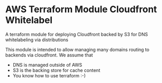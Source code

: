 # AWS Terraform Module Cloudfront Whitelabel
A terraform module for deploying Cloudfront backed by S3  for DNS whitelabeling via distributions

This module is intended to allow managing many domains routing to backends via cloudfront.
We assume that
- DNS is managed outside of AWS
- S3 is the backing store for cache content
- You know how to use terraform :-)

